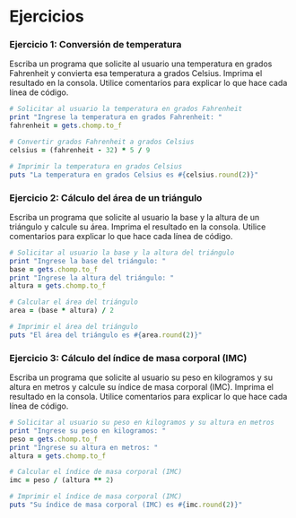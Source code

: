 # Ejercicios

### Ejercicio 1: Conversión de temperatura

Escriba un programa que solicite al usuario una temperatura en grados Fahrenheit y convierta esa temperatura a grados Celsius. Imprima el resultado en la consola. Utilice comentarios para explicar lo que hace cada línea de código.

```ruby
# Solicitar al usuario la temperatura en grados Fahrenheit
print "Ingrese la temperatura en grados Fahrenheit: "
fahrenheit = gets.chomp.to_f

# Convertir grados Fahrenheit a grados Celsius
celsius = (fahrenheit - 32) * 5 / 9

# Imprimir la temperatura en grados Celsius
puts "La temperatura en grados Celsius es #{celsius.round(2)}"
```

### Ejercicio 2: Cálculo del área de un triángulo

Escriba un programa que solicite al usuario la base y la altura de un triángulo y calcule su área. Imprima el resultado en la consola. Utilice comentarios para explicar lo que hace cada línea de código.

```ruby
# Solicitar al usuario la base y la altura del triángulo
print "Ingrese la base del triángulo: "
base = gets.chomp.to_f
print "Ingrese la altura del triángulo: "
altura = gets.chomp.to_f

# Calcular el área del triángulo
area = (base * altura) / 2

# Imprimir el área del triángulo
puts "El área del triángulo es #{area.round(2)}"
```

### Ejercicio 3: Cálculo del índice de masa corporal (IMC)

Escriba un programa que solicite al usuario su peso en kilogramos y su altura en metros y calcule su índice de masa corporal (IMC). Imprima el resultado en la consola. Utilice comentarios para explicar lo que hace cada línea de código.

```ruby
# Solicitar al usuario su peso en kilogramos y su altura en metros
print "Ingrese su peso en kilogramos: "
peso = gets.chomp.to_f
print "Ingrese su altura en metros: "
altura = gets.chomp.to_f

# Calcular el índice de masa corporal (IMC)
imc = peso / (altura ** 2)

# Imprimir el índice de masa corporal (IMC)
puts "Su índice de masa corporal (IMC) es #{imc.round(2)}"
```